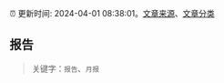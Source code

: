 :alarm_clock: 更新时间: 2024-04-01 08:38:01。[文章来源](/README.md)、[文章分类](/TAGS.md)

## 报告


> 关键字：`报告`、`月报`



